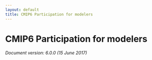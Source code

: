 ```yaml
---
layout: default
title: CMIP6 Participation for modelers
---
```


# CMIP6 Participation for modelers


###### Document version: 6.0.0 (15 June 2017)